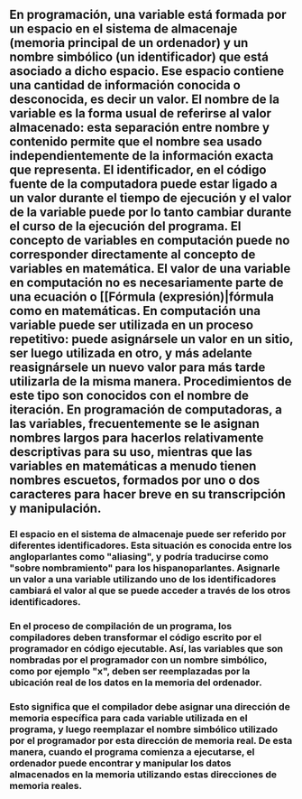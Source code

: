 ## En programación, una variable está formada por un espacio en el sistema de almacenaje (memoria principal de un ordenador) y un nombre simbólico (un identificador) que está asociado a dicho espacio. Ese espacio contiene una cantidad de información conocida o desconocida, es decir un valor. El nombre de la variable es la forma usual de referirse al valor almacenado: esta separación entre nombre y contenido permite que el nombre sea usado independientemente de la información exacta que representa. El identificador, en el código fuente de la computadora puede estar ligado a un valor durante el tiempo de ejecución y el valor de la variable puede por lo tanto cambiar durante el curso de la ejecución del programa. El concepto de variables en computación puede no corresponder directamente al concepto de variables en matemática. El valor de una variable en computación no es necesariamente parte de una ecuación o [[Fórmula (expresión)|fórmula como en matemáticas. En computación una variable puede ser utilizada en un proceso repetitivo: puede asignársele un valor en un sitio, ser luego utilizada en otro, y más adelante reasignársele un nuevo valor para más tarde utilizarla de la misma manera. Procedimientos de este tipo son conocidos con el nombre de iteración. En programación de computadoras, a las variables, frecuentemente se le asignan nombres largos para hacerlos relativamente descriptivas para su uso, mientras que las variables en matemáticas a menudo tienen nombres escuetos, formados por uno o dos caracteres para hacer breve en su transcripción y manipulación.

### El espacio en el sistema de almacenaje puede ser referido por diferentes identificadores. Esta situación es conocida entre los angloparlantes como "aliasing", y podría traducirse como "sobre nombramiento" para los hispanoparlantes. Asignarle un valor a una variable utilizando uno de los identificadores cambiará el valor al que se puede acceder a través de los otros identificadores.

### En el proceso de compilación de un programa, los compiladores deben transformar el código escrito por el programador en código ejecutable. Así, las variables que son nombradas por el programador con un nombre simbólico, como por ejemplo "x", deben ser reemplazadas por la ubicación real de los datos en la memoria del ordenador.

### Esto significa que el compilador debe asignar una dirección de memoria específica para cada variable utilizada en el programa, y luego reemplazar el nombre simbólico utilizado por el programador por esta dirección de memoria real. De esta manera, cuando el programa comienza a ejecutarse, el ordenador puede encontrar y manipular los datos almacenados en la memoria utilizando estas direcciones de memoria reales.